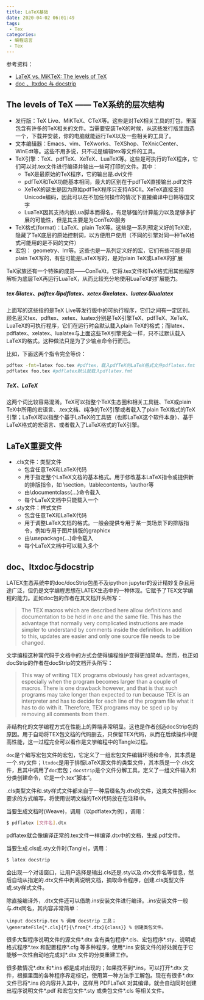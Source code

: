```yaml
---
title: LaTeX基础
date: 2020-04-02 06:01:49
tags: 
 - Tex
categories: 
 - 编程语言
 - Tex
---
```


参考资料：
* [LaTeX vs. MiKTeX: The levels of TeX](http://www.tug.org/levels.html)
* [doc 、ltxdoc 与 docstrip](https://www.latexstudio.net/hulatex/package/packagewrite.htm)

## The levels of TeX —— TeX系统的层次结构

* 发行版：TeX Live、MiKTeX、CTeX等。这些是对TeX相关工具的打包，里面包含有许多的TeX相关的文件。当需要安装TeX的时候，从这些发行版里面选一个，下载并安装，你的电脑就能运行TeX以及一些相关的工具了。
* 文本编辑器：Emacs、vim、TeXworks、TeXShop、TeXnicCenter、WinEdt等。这些不用多说，只不过是编辑tex等文件的工具。
* TeX引擎：TeX、pdfTeX、XeTeX、LuaTeX等。这些是可执行的TeX程序，它们可以对.tex文件进行编译并输出一些可打印的文件。其中：
  * TeX是最原始的TeX程序，它的输出是.dvi文件
  * pdfTeX和TeX功能基本相同，最大的区别在于pdfTeX直接输出.pdf文件
  * XeTeX的诞生是因为原始pdfTeX程序只支持ASCII。XeTeX直接支持Unicode编码，因此可以在不加任何操作的情况下直接编译中日韩等国文字
  * LuaTeX因其支持内嵌Lua脚本而得名，有足够强的计算能力以及足够多扩展的可能性，但是其主要是为ConTeXt服务
* TeX格式(format)：LaTeX、plain TeX等。这些是一系列预定义好的TeX宏，隐藏了TeX底层的原始控制词，以方便用户使用（不同的引擎对同一种TeX格式可能用的是不同的文件）
* 宏包： geometry、lm等。这些也是一系列定义好的宏，它们有些可能是用plain TeX写的，有些可能是LaTeX写的，是对plain TeX或LaTeX的扩展

TeX家族还有一个特殊的成员——ConTeXt，它将.tex文件和TeX格式用其他程序解析为底层TeX再运行LuaTeX，从而比较充分地使用LuaTeX的扩展能力。

##### tex与latex、pdftex与pdflatex、xetex与xelatex、luatex与lualatex

上面写的这些指的是TeX Live等发行版中的可执行程序，它们之间有一定区别。顾名思义tex、pdftex、xetex、luatex分别是TeX引擎TeX、pdfTeX、XeTeX、LuaTeX的可执行程序，它们在运行时会默认载入plain TeX的格式；而latex、pdflatex、xelatex、lualatex与上面这些TeX引擎完全一样，只不过默认载入LaTeX的格式。这种做法只是为了少输点命令行而已。

比如，下面这两个指令完全等价：
```sh
pdftex -fmt=latex foo.tex #pdftex，载入pdfTeX的LaTeX格式文件pdflatex.fmt
pdflatex foo.tex #pdflatex默认就载入pdflatex.fmt
```

##### TeX、LaTeX

这两个词比较容易混淆。TeX可以指整个TeX生态圈和相关工具链、TeX或plain TeX中所用的宏语言、.tex文档、纯净的TeX引擎或者载入了plain TeX格式的TeX引擎；LaTeX可以指整个基于LaTeX的工具链（也即LaTeX这个软件本身）、基于LaTeX格式的宏语言、或者载入了LaTeX格式的TeX引擎。

## LaTeX重要文件

* .cls文件：类型文件
  * 包含任意TeX和LaTeX代码
  * 用于指定整个LaTeX文档的基本格式。用于修改基本LaTeX指令或提供新的排版指令，如 \section，\tablecontents，\author等
  * 由\documentclass{...}命令载入
  * 每个LaTeX文档中只能载入一个
* .sty文件：样式文件
  * 包含任意TeX和LaTeX代码
  * 用于调整LaTeX文档的格式。一般会提供专用于某一类场景下的排版指令，例如专用于图片排版的graphicx
  * 由\usepackage{...}命令载入
  * 每个LaTeX文档中可以载入多个

## doc、ltxdoc与docstrip

LATEX生态系统中的doc/docStrip包虽不及ipython jupyter的设计精妙复杂且用途广泛，但仍是文学编程思想在LATEX生态中的一种体现。它赋予了TEX文学编程的能力。正如doc包的作者在其文档开头所写：

>The TEX macros which are described here allow definitions and documentation to be held in one and the same file. This has the advantage that normally very complicated instructions are made simpler to understand by comments inside the definition. In addition to this, updates are easier and only one source file needs to be changed. 

文学编程这种寓代码于文档中的方式会使得编程维护变得更加简单。然而，也正如docStrip的作者在docStrip的文档开头所写：

>This way of writing TEX programs obviously has great advantages, especially when the program becomes larger than a couple of macros. There is one drawback however, and that is that such programs may take longer than expected to run because TEX is an interpreter and has to decide for each line of the program file what it has to do with it. Therefore, TEX programs may be sped up by removing all comments from them. 

非结构化的文学编程方式在性能上的弊端非常明显。这也是作者创造docStrip包的原因。用于自动将TEX包文档的代码删去，只保留TEX代码，从而在后续操作中提高性能，这一过程完全可以看作是文学编程中的Tangle过程。

`doc`是个编写宏包文件的宏包，它定义了一组宏包文件编辑环境和命令，其本质是一个.sty文件；`ltxdoc`是用于排版LaTeX源文件的类型文件，其本质是一个.cls文件，且其中调用了`doc`宏包；`docstrip`是个文件分解工具，定义了一组文件输入和分类创建命令，它是一个.tex“脚本”。

.cls类型文件和.sty样式文件都来自于一种后缀名为.dtx的文件，这类文件按照`doc`要求的方式编写，将使用说明文档的TeX代码放在在注释中。

当要生成文档时(Weave)，调用（以pdflatex为例），调用：
```sh
$ pdflatex [文件名].dtx
```
pdflatex就会像编译正常的.tex文件一样编译.dtx中的文档，生成.pdf文件。

当要生成.cls或.sty文件时(Tangle)，调用：
```sh
$ latex docstrip
```
会出现一个对话窗口，让用户选择是输出.cls还是.sty以及.dtx文件名等信息，然后自动从指定的.dtx文件中剥离说明文档，摘取命令程序，创建.cls类型文件或.sty样式文件。

除直接编译外，.dtx文件还可以借助.ins安装文件进行编译。.ins安装文件一般与.dtx同名，其内容非常简单：
```TEX
\input docstrip.tex % 调用 docstrip 工具；
\generateFile{*.cls}{f}{\from{*.dtx}{class}} % 创建类包文件。
```
很多大型程序说明文件的源文件*.dtx 含有类包程序*.cls、宏包程序*.sty、说明或格式程序*.tex 和配置程序*.cfg 等多种程序，使用*.ins 安装文件的好处就在于它能够一次性自动地完成对*.dtx 文件的分类重建工作。

很多数情况*.dtx 和*.ins 都是成对出现的；如果找不到*.ins，可以打开*.dtx 文件，根据里面的各种程序界定标记，使用第一种方法手工解包。现在有很多*.dtx 文件已将*.ins 的内容并入其中，这样用 PDFLaTeX 对其编译，就会自动同时创建出程序说明文件*.pdf 和宏包文件*.sty 或类包文件*.cls 等相关文件。